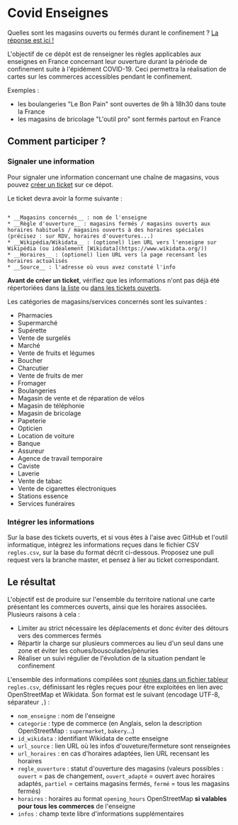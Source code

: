 # Covid Enseignes

Quelles sont les magasins ouverts ou fermés durant le confinement ? [La réponse est ici !](regles.csv)

L'objectif de ce dépôt est de renseigner les règles applicables aux enseignes en France concernant leur ouverture durant la période de confinement suite à l'épidément COVID-19. Ceci permettra la réalisation de cartes sur les commerces accessibles pendant le confinement.

Exemples :

* les boulangeries "Le Bon Pain" sont ouvertes de 9h à 18h30 dans toute la France
* les magasins de bricolage "L'outil pro" sont fermés partout en France


## Comment participer ?

### Signaler une information

Pour signaler une information concernant une chaîne de magasins, vous pouvez [créer un ticket](https://github.com/PanierAvide/Covid_enseignes/issues) sur ce dépot.

Le ticket devra avoir la forme suivante :

```

* __Magasins concernés__ : nom de l'enseigne
* __Règle d'ouverture__ : magasins fermés / magasins ouverts aux horaires habituels / magasins ouverts à des horaires spéciales (précisez : sur RDV, horaires d'ouvertures...)
* __Wikipédia/Wikidata__ : (optionel) lien URL vers l'enseigne sur Wikipédia (ou idéalement [Wikidata](https://www.wikidata.org/))
* __Horaires__ : (optionel) lien URL vers la page recensant les horaires actualisés
* __Source__ : l'adresse où vous avez constaté l'info
```

__Avant de créer un ticket__, vérifiez que les informations n'ont pas déjà été répertoriées dans [la liste](regles.csv) ou [dans les tickets ouverts](https://github.com/PanierAvide/Covid_enseignes/issues?q=is%3Aissue).

Les catégories de magasins/services concernés sont les suivantes :

* Pharmacies
* Supermarché
* Supérette
* Vente de surgelés
* Marché
* Vente de fruits et légumes
* Boucher
* Charcutier
* Vente de fruits de mer
* Fromager
* Boulangeries
* Magasin de vente et de réparation de vélos
* Magasin de téléphonie
* Magasin de bricolage
* Papeterie
* Opticien
* Location de voiture
* Banque
* Assureur
* Agence de travail temporaire
* Caviste
* Laverie
* Vente de tabac
* Vente de cigarettes électroniques
* Stations essence
* Services funéraires

### Intégrer les informations

Sur la base des tickets ouverts, et si vous êtes à l'aise avec GitHub et l'outil informatique, intégrez les informations reçues dans le fichier CSV `regles.csv`, sur la base du format décrit ci-dessous. Proposez une pull request vers la branche master, et pensez à lier au ticket correspondant.


## Le résultat

L'objectif est de produire sur l'ensemble du territoire national une carte présentant les commerces ouverts, ainsi que les horaires associées. Plusieurs raisons à cela :
* Limiter au strict nécessaire les déplacements et donc éviter des détours vers des commerces fermés
* Répartir la charge sur plusieurs commerces au lieu d'un seul dans une zone et éviter les cohues/bousculades/pénuries
* Réaliser un suivi régulier de l'évolution de la situation pendant le confinement

L'ensemble des informations compilées sont [réunies dans un fichier tableur](regles.csv) `regles.csv`, définissant les règles reçues pour être exploitées en lien avec OpenStreetMap et Wikidata. Son format est le suivant (encodage UTF-8, séparateur `,`) :

* `nom_enseigne` : nom de l'enseigne
* `categorie` : type de commerce (en Anglais, selon la description OpenStreetMap : `supermarket`, `bakery`...)
* `id_wikidata` : identifiant Wikidata de cette enseigne
* `url_source` : lien URL où les infos d'ouveture/fermeture sont renseignées
* `url_horaires` : en cas d'horaires adaptées, lien URL recensant les horaires
* `regle_ouverture` : statut d'ouverture des magasins (valeurs possibles : `ouvert` = pas de changement, `ouvert_adapté` = ouvert avec horaires adaptés, `partiel` = certains magasins fermés, `fermé` = tous les magasins fermés)
* `horaires` : horaires au format `opening_hours` OpenStreetMap __si valables pour tous les commerces__ de l'enseigne
* `infos` : champ texte libre d'informations supplémentaires
